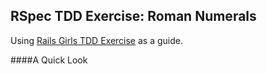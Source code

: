 ## RSpec TDD Exercise: Roman Numerals
Using [Rails Girls TDD Exercise](http://guides.railsgirls.com/test-driven-development/) as a guide.

####A Quick Look
```ruby

```
